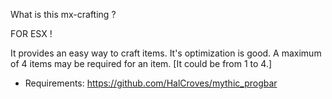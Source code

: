 What is this mx-crafting ?

FOR ESX !

It provides an easy way to craft items.
It's optimization is good.
A maximum of 4 items may be required for an item. [It could be from 1 to 4.]

- Requirements:
https://github.com/HalCroves/mythic_progbar
